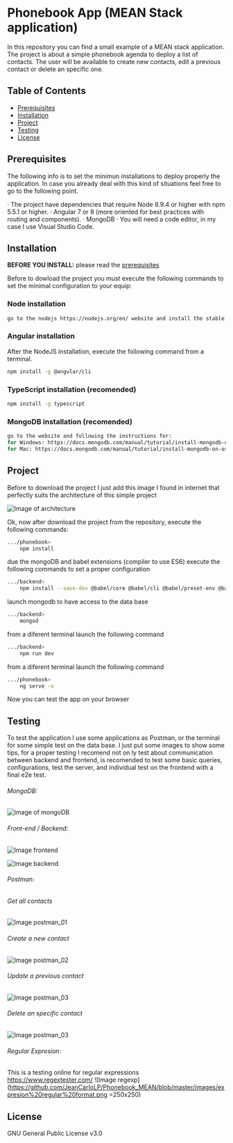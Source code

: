 # Phonebook App (MEAN Stack application)
In this repository you can find a small example of a MEAN stack application.
The project is about a simple phonebook agenda to deploy a list of contacts. The user will be available to create new contacts, edit a previous contact or delete an specific one.


## Table of Contents

* [Prerequisites](#prerequisites)
* [Installation](#installation)
* [Project](#project)
* [Testing](#testing)
* [License](#license)

## Prerequisites


The following info is to set the minimun installations to deploy properly the application. In case you already deal with this kind of situations feel free to go to the following point.

· The project have dependencies that require Node 8.9.4 or higher with npm 5.5.1 or higher.
· Angular 7 or 8 (more oriented for best practices with routing and components).
· MongoDB
· You will need a code editor, in my case I use Visual Studio Code.

## Installation

**BEFORE YOU INSTALL:** please read the [prerequisites](#prerequisites)

Before to dowload the project you must execute the following commands to set the minimal configuration to your equip:

### Node installation
```bash
go to the nodejs https://nodejs.org/en/ website and install the stable version.
```

### Angular installation
After the NodeJS installation, execute the following command from a terminal.
```bash
npm install -g @angular/cli
```

### TypeScript installation (recomended)
```bash
npm install -g typescript
```

### MongoDB installation (recomended)
```bash
go to the website and following the instructions for:
for Windows: https://docs.mongodb.com/manual/tutorial/install-mongodb-on-windows/
for Mac: https://docs.mongodb.com/manual/tutorial/install-mongodb-on-os-x/
```


## Project

Before to download the project I just add this image I found in internet that perfectly suits the architecture of this simple project

![Image of architecture](images/Architecture.png)

Ok, now after download the project from the repository, execute the following commands:

```bash
.../phonebook>
    npm install
```

due the mongoDB and babel extensions (compiler to use ES6) execute the following commands to set a proper configuration
```bash
.../backend>
    npm install --save-dev @babel/core @babel/cli @babel/preset-env @babel/node
```

launch mongodb to have access to the data base
```bash
.../backend>
    mongod
```

from a diferent terminal launch the following command
```bash
.../backend>
    npm run dev
```

from a diferent terminal launch the following command
```bash
.../phonebook>
    ng serve -o
```

Now you can test the app on your browser

## Testing

To test the application I use some applications as Postman, or the terminal for some simple test on the data base.
I just put some images to show some tips, for a proper testing I recomend not on ly test about communication between backend and frontend, is recomended to test some basic queries, configurations, test the server, and individual test on the frontend with a final e2e test.

###### MongoDB:
![Image of mongoDB](https://github.com/JeanCarloLP/Phonebook_MEAN/blob/master/images/MongoDB%20testing.png)


###### Front-end / Backend:
![Image frontend](https://github.com/JeanCarloLP/Phonebook_MEAN/blob/master/images/Phonebook%20Test%20Frontend_Backend%20Communication.png)

![Image backend](https://github.com/JeanCarloLP/Phonebook_MEAN/blob/master/images/test%20uri%20database%20contacts.png)


###### Postman:

###### Get all contacts

![Image postman_01](https://github.com/JeanCarloLP/Phonebook_MEAN/blob/master/images/Postman_001%20Get%20Contacts.png)

###### Create a new contact
![Image postman_02](https://github.com/JeanCarloLP/Phonebook_MEAN/blob/master/images/Postman_002%20Create%20contact.png)

###### Update a previous contact
![Image postman_03](https://github.com/JeanCarloLP/Phonebook_MEAN/blob/master/images/Postman_003%20Update%20contact.png)

###### Delete an specific contact
![Image postman_03](https://github.com/JeanCarloLP/Phonebook_MEAN/blob/master/images/Postman_004_Delete%20contact.png)


###### Regular Expresion:
This  is a testing online for regular expressions https://www.regextester.com/
![Image regexp](https://github.com/JeanCarloLP/Phonebook_MEAN/blob/master/images/expresion%20regular%20format.png =250x250)

## License

GNU General Public License v3.0

